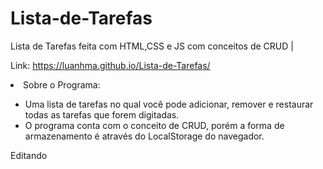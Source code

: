 # Lista-de-Tarefas
Lista de Tarefas feita com HTML,CSS e JS com conceitos de CRUD |

Link: https://luanhma.github.io/Lista-de-Tarefas/


<li>Sobre o Programa:</li>

- Uma lista de tarefas no qual você pode adicionar, remover e restaurar todas as tarefas que forem digitadas.
- O programa conta com o conceito de CRUD, porém a forma de armazenamento é através do LocalStorage do navegador.

Editando
